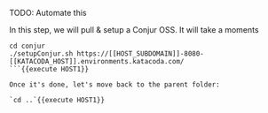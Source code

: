 TODO: Automate this

In this step, we will pull & setup a Conjur OSS. 
It will take a moments

```
cd conjur
./setupConjur.sh https://[[HOST_SUBDOMAIN]]-8080-[[KATACODA_HOST]].environments.katacoda.com/
```{{execute HOST1}}

Once it's done, let's move back to the parent folder:

`cd ..`{{execute HOST1}}
